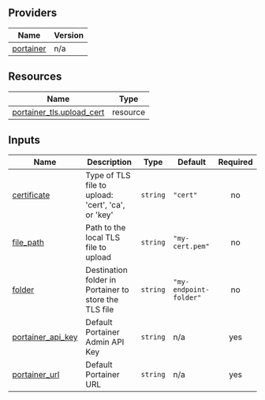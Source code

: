 <!-- BEGIN_TF_DOCS -->


## Providers

| Name | Version |
|------|---------|
| <a name="provider_portainer"></a> [portainer](#provider\_portainer) | n/a |

## Resources

| Name | Type |
|------|------|
| [portainer_tls.upload_cert](https://registry.terraform.io/providers/portainer/portainer/latest/docs/resources/tls) | resource |

## Inputs

| Name | Description | Type | Default | Required |
|------|-------------|------|---------|:--------:|
| <a name="input_certificate"></a> [certificate](#input\_certificate) | Type of TLS file to upload: 'cert', 'ca', or 'key' | `string` | `"cert"` | no |
| <a name="input_file_path"></a> [file\_path](#input\_file\_path) | Path to the local TLS file to upload | `string` | `"my-cert.pem"` | no |
| <a name="input_folder"></a> [folder](#input\_folder) | Destination folder in Portainer to store the TLS file | `string` | `"my-endpoint-folder"` | no |
| <a name="input_portainer_api_key"></a> [portainer\_api\_key](#input\_portainer\_api\_key) | Default Portainer Admin API Key | `string` | n/a | yes |
| <a name="input_portainer_url"></a> [portainer\_url](#input\_portainer\_url) | Default Portainer URL | `string` | n/a | yes |
<!-- END_TF_DOCS -->